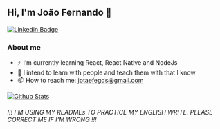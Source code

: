 ## Hi, I'm João Fernando 🚀

[![Linkedin Badge](https://img.shields.io/badge/-Linkedin-0e76a8?style=flat-square&logo=Linkedin&logoColor=white&link=https://www.linkedin.com/in/joãoofernando/)](https://www.linkedin.com/in/joãoofernando/) 

### About me
- ⚡ I’m currently learning React, React Native and NodeJs
- 🔭 I intend to learn with people and teach them with that I know
- 📫 How to reach me: jotaefegds@gmail.com


[![Github Stats](https://github-readme-stats.vercel.app/api?username=imjotaefe&show_icons=true&theme=radical&title_color=2ED3EA)](https://github.com/imjotaefe)

###### !!! I'M USING MY READMEs TO PRACTICE MY ENGLISH WRITE. PLEASE CORRECT ME IF I'M WRONG !!!

